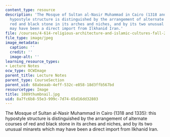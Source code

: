 ```yaml
---
content_type: resource
description: 'The Mosque of Sultan al-Nasir Muhammad in Cairo (1318 and 1335): this
  hypostyle structure is distinguished by the arrangement of alternate courses of
  red and black stone in its arches and niches, and by its two unusual minarets which
  may have been a direct import from Ilkhanid Iran.'
file: /courses/4-614-religious-architecture-and-islamic-cultures-fall-2002/8a7fc6b855e3999c7d7465d16dd32803_1089thumbnail.jpg
file_type: image/jpeg
image_metadata:
  caption: ''
  credit: ''
  image-alt: ''
learning_resource_types:
- Lecture Notes
ocw_type: OCWImage
parent_title: Lecture Notes
parent_type: CourseSection
parent_uid: 68abeaab-4eff-532c-e858-18d3ffb567bd
resourcetype: Image
title: 1089thumbnail.jpg
uid: 8a7fc6b8-55e3-999c-7d74-65d16dd32803
---
```

The Mosque of Sultan al-Nasir Muhammad in Cairo (1318 and 1335): this hypostyle structure is distinguished by the arrangement of alternate courses of red and black stone in its arches and niches, and by its two unusual minarets which may have been a direct import from Ilkhanid Iran.


